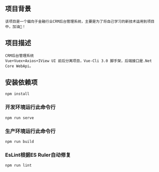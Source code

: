 ﻿## 项目背景
```
该项目是一个偏向于金融行业CRM后台管理系统，主要是为了将自己学习的新技术运用到项目中，加油😬！
```

## 项目描述
```
CRM后台管理系统
Vue+Vuex+Axios+IView UI 前后分离项目，Vue-Cli 3.0 脚手架，后端接口是.Net Core WebApi。 
```

## 安装依赖项
```
npm install
```

### 开发环境运行此命令行
```
npm run serve
```

### 生产环境运行此命令行
```
npm run build
```

### EsLint根据ES Ruler自动修复
```
npm run lint
```
